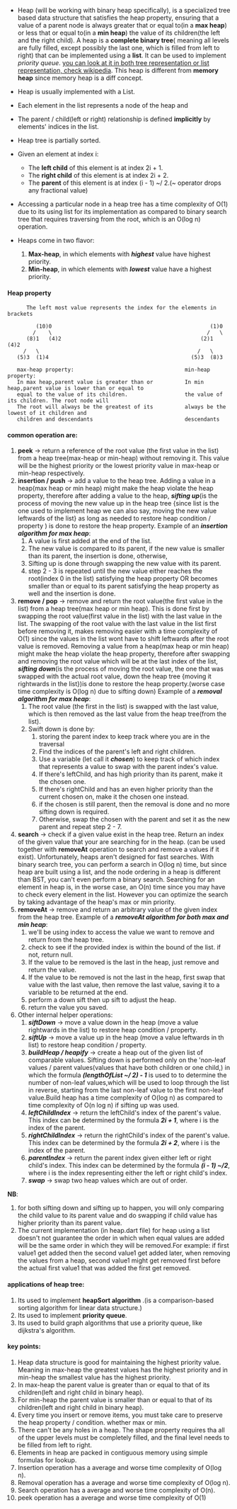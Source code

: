 - Heap (will be working with binary heap specifically), is a specialized tree based data structure that satisfies the heap property, ensuring that a value of a parent node is always greater that or equal to(in a **max heap**) or less that or equal to(in a **min heap**) the value of its children(the left and the right child). A heap is a **complete binary tree**( meaning all levels are fully filled, except possibly the last one, which is filled from left to right) that can be implemented using a **list**. It can be used to implement *priority queue*. [you can look at it in both tree representation or list representation, check wikipedia](https://en.wikipedia.org/wiki/Heap_(data_structure)#/media/File:Max-Heap-new.svg). This heap is different from **memory heap** since memory heap is a diff concept.

- Heap is usually implemented with a List.
- Each element in the list represents a node of the heap and
- The parent / child(left or right) relationship is defined **implicitly** by elements' indices in the list.
- Heap tree is partially sorted.

- Given an element at index i:
  - The **left child** of this element is at index 2i + 1.
  - The **right child** of this element is at index 2i + 2.
  - The **parent** of this element is at index (i - 1) ~/ 2.(~ operator drops any fractional value)
  
- Accessing a particular node in a heap tree has a time complexity of O(1) due to its using list for its implementation as compared to binary search tree that requires traversing from the root, which is an O(log n) operation.

- Heaps come in two flavor:
   1. **Max-heap**, in which elements with ***highest*** value have highest priority.
   2. **Min-heap**, in which elements with ***lowest*** value have a highest priority.
    



#### Heap property
```
      The left most value represents the index for the elements in brackets 

         (10)0                                                  (1)0
        /    \                                                 /   \
      (8)1   (4)2                                            (2)1  (4)2
     /   \                                                  /   \
   (5)3  (1)4                                             (5)3  (8)3
 
   max-heap property:                                   min-heap property:
   In max heap,parent value is greater than or          In min heap,parent value is lower than or equal to 
   equal to the value of its children.                  the value of its children. The root node will 
   The root will always be the greatest of its          always be the lowest of it children and   
   children and descendants                             descendants   

```

#### common operation are:
1. **peek** -> return a reference of the root value (the first value in the list) from a heap tree(max-heap or min-heap) without removing it. This value will be the highest priority or the lowest priority value in max-heap or min-heap respectively.
2. **insertion / push** -> add a value to the heap tree. Adding a value in a heap(max heap or min heap) might make the heap violate the heap property, therefore after adding a value to the heap, ***sifting up***(is the process of moving the new value up in the heap tree {since list is the one used to implement heap we can also say, moving the new value leftwards of the list} as long as needed to restore heap condition / property ) is done to restore the heap property. Example of an ***insertion algorithm for max heap***:
   1. A value is first added at the end of the list.
   2. The new value is compared to its parent, if the new value is smaller than its parent, the insertion is done, otherwise,
   3. Sifting up is done through swapping the new value with its parent.
   4. step 2 - 3 is repeated until the new value either reaches the root(index 0 in the list) satisfying the heap property OR becomes smaller than or equal to its parent satisfying the heap property as well and the insertion is done.
3. **remove / pop** -> remove and return the root value(the first value in the list) from a heap tree(max heap or min heap). This is done first by swapping the root value(first value in the list) with the last value in the list. The swapping of the root value with the last value in the list first before removing it, makes removing easier with a time complexity of O(1) since the values in the list wont have to shift leftwards after the root value is removed. Removing a value from a heap(max heap or min heap) might make the heap violate the heap property, therefore after swapping and removing the root value which will be at the last index of the list, ***sifting down***(is the process of moving the root value, the one that was swapped with the actual root value, down the heap tree {moving it rightwards in the list})is done to restore the heap property.(worse case time complexity is O(log n) due to sifting down) Example of a ***removal algorithm for max heap***:
   1. The root value (the first in the list) is swapped with the last value, which is then removed as the last value from the heap tree(from the list).
   2. Swift down is done by:
      1. storing the parent index to keep track where you are in the traversal
      2. Find the indices of the parent's left and right children.
      3. Use a variable (let call it ***chosen***) to keep track of which index that represents a value to swap with the parent index's value. 
      4. If there's leftChild, and has high priority than its parent, make it the chosen one.
      5. If there's rightChild and has an even higher priority than the current chosen on, make it the chosen one instead.
      6. if the chosen is still parent, then the removal is done and no more sifting down is required.
      7. Otherwise, swap the chosen with the parent and set it as the new parent and repeat step 2 - 7.
4. **search** -> check if a given value exist in the heap tree. Return an index of the given value that your are searching for in the heap. (can be used together with **removeAt** operation to search and remove a values if it exist). Unfortunately, heaps aren't designed for fast searches. With binary search tree, you can perform a search in O(log n) time, but since heap are built using a list, and the node ordering in a heap is different than BST, you can't even perform a binary search. Searching for an element in heap is, in the worse case, an O(n) time since you may have to check every element in the list. However you can optimize the search by taking advantage of the heap's max or min priority.
5. **removeAt** -> remove and return an arbitrary value of the given index from the heap tree. Example of a ***removeAt algorithm for both max and min heap***:
   1. we'll be using index to access the value we want to remove and return from the heap tree.
   2. check to see if the provided index is within the bound of the list. if not, return null.
   3. If the  value to be removed is the last in the heap, just remove and return the value.
   4. If the value to be removed is not the last in the heap, first swap that value with the last value, then remove the last value, saving it to a variable to be returned at the end.
   5. perform a down sift then up sift to adjust the heap.
   6. return the value you saved.
6. Other internal helper operations:
   1. ***siftDown*** -> move a value down in the heap (move a value rightwards in the list) to restore heap condition / property.
   2. ***siftUp*** -> move a value up in the heap (move a value leftwards in th list) to restore heap condition / property.
   3. ***buildHeap / heapify*** -> create a heap out of the given list of comparable values. Sifting down is performed only on the 'non-leaf values / parent values(values that have both children or one child,) in which the formula ***(lengthOfList ~/ 2) - 1*** is used to to determine the number of non-leaf values,which will be used to loop through the list in reverse, starting from the last non-leaf value to the first non-leaf value.Build heap has a time complexity of O(log n) as compared to time complexity of O(n log n) if sifting up was used.
   4. ***leftChildIndex*** -> return the leftChild's index of the parent's value. This index can be determined by the formula ***2i + 1***, where i is the index of the parent.
   5. ***rightChildIndex*** -> return the rightChild's index of the parent's value. This index can be determined by the formula ***2i + 2***, where i is the index of the parent.
   6. ***parentIndex*** -> return the parent index given either left or right child's index. This index can be determined by the formula ***(i - 1) ~/2***, where i is the index representing either the left or right child's index.
   7. ***swap*** -> swap two heap values which are out of order.
   
**NB**: 
1. for both sifting down and sifting up to happen, you will only comparing the child value to its parent value and do swapping if child value has higher priority than its parent value.
2. The current implementation (in heap.dart file) for heap using a list doesn't not guarantee the order in which when equal values are added will be the same order in which they will be removed.For example:
if first value1 get added then the second value1 get added later, when removing the values from a heap, second value1 might get removed first before the actual first value1 that was added the first get removed.


#### applications of heap tree:
1. Its used to implement **heapSort algorithm** .(is a comparison-based sorting algorithm for linear data structure.)
2. Its used to implement **priority queue**.
3. Its used to build graph algorithms that use a priority queue, like dijkstra's algorithm.


#### key points:
1. Heap data structure is good for maintaining the highest priority value. Meaning in max-heap the greatest values has the highest priority and in min-heap the smallest value has the highest priority.
2. In max-heap the parent value is greater than or equal to that of its children(left and right child in binary heap).
3. For min-heap the parent value is smaller than or equal to that of its children(left and right child in binary heap).
4. Every time you insert or remove items, you must take care to preserve the heap property / condition. whether max or min.
5. There can't be any holes in a heap. The shape property requires tha all of the upper levels must be completely filled, and the final level needs to be filled from left to right.
6. Elements in heap are packed in contiguous memory using simple formulas for lookup.
7. Insertion operation has a average and worse time complexity of O(log n).
8. Removal operation has a average and worse time complexity of O(log n).
9. Search operation has a average and worse time complexity of O(n).
10. peek operation has a average and worse time complexity of O(1)

